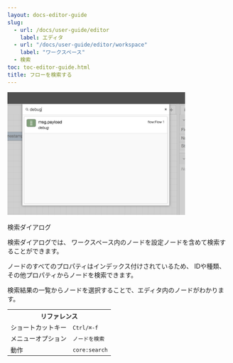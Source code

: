 ```yaml
---
layout: docs-editor-guide
slug:
  - url: /docs/user-guide/editor
    label: エディタ
  - url: "/docs/user-guide/editor/workspace"
    label: "ワークスペース"
  - 検索
toc: toc-editor-guide.html
title: フローを検索する
---
```


<div style="width:400px" class="figure align-right">
  <img src="../images/editor-search.png" alt="Search dialog">
  <p class="caption">検索ダイアログ</p>
</div>

検索ダイアログでは、
ワークスペース内のノードを設定ノードを含めて検索することができます。

ノードのすべてのプロパティはインデックス付けされているため、
IDや種類、その他プロパティからノードを検索できます。

検索結果の一覧からノードを選択することで、エディタ内のノードがわかります。


<table class="action-ref inline">
 <tr><th colspan="2">リファレンス</th></tr>
 <tr><td>ショートカットキー</td><td><code>Ctrl/⌘-f</code></td></tr>
 <tr><td>メニューオプション</td><td><code>ノードを検索</code></td></tr>
 <tr><td>動作</td><td><code>core:search</code></td></tr>
</table>
